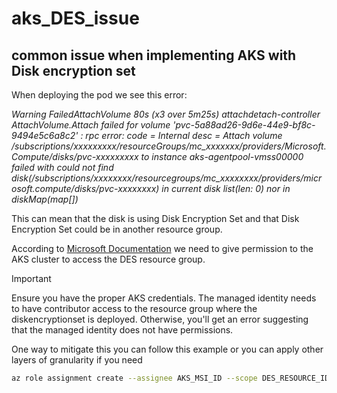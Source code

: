 # aks_DES_issue
## common issue when implementing AKS with Disk encryption set

When deploying the pod we see this error:

_Warning  FailedAttachVolume  80s (x3 over 5m25s)  attachdetach-controller  AttachVolume.Attach failed for volume 'pvc-5a88ad26-9d6e-44e9-bf8c-9494e5c6a8c2' : rpc error: code = Internal desc = Attach volume /subscriptions/xxxxxxxxx/resourceGroups/mc_xxxxxxx/providers/Microsoft.Compute/disks/pvc-xxxxxxxxx to instance aks-agentpool-vmss00000 failed with could not find disk(/subscriptions/xxxxxxxx/resourcegroups/mc_xxxxxxxx/providers/microsoft.compute/disks/pvc-xxxxxxxx) *in current disk list(len: 0) nor in diskMap(map[])*_


This can mean that the disk is using Disk Encryption Set and that Disk Encryption Set could be in another resource group.


According to [Microsoft Documentation](https://learn.microsoft.com/en-us/azure/aks/azure-disk-customer-managed-keys#encrypt-your-aks-cluster-data-disk) we need to give permission to the AKS cluster to access the DES resource group.


> [!IMPORTANT]  
> Ensure you have the proper AKS credentials. The managed identity needs to have contributor access to the resource group where the diskencryptionset is deployed. Otherwise, you'll get an error suggesting that the managed identity does not have permissions.
> 

One way to mitigate this you can follow this example or you can apply other layers of granularity if you need


```bash
az role assignment create --assignee AKS_MSI_ID --scope DES_RESOURCE_ID --role Reader
```
